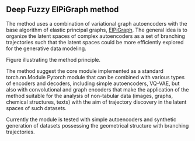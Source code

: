 ## Deep Fuzzy ElPiGraph method

The method uses a combination of variational graph autoencoders with the base algorithm of elastic principal graphs, [ElPiGraph](https://github.com/j-bac/elpigraph-python). The general idea is to organize the latent spaces of complex autoencoders as a set of branching trajectories such that the latent spaces could be more efficiently explored for the generative data modeling. 


Figure illustrating the method principle.


The method suggest the core module implemented as a standard torch.nn.Module Pytorch module that can be combined with various types of encoders and decoders, including simple autoencoders, VQ-VAE, but also with convolutional and graph encoders that make the application of the method suitable for the analysis of non-tabular data (images, graphs, chemical structures, texts) with the aim of trajectory discovery in the latent spaces of such datasets. 

Currently the module is tested with simple autoencoders and synthetic generation of datasets possessing the geometrical structure with branching trajectories. 
